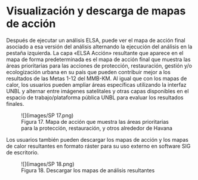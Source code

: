 # Visualización y descarga de mapas de acción  

Después de ejecutar un análisis ELSA, puede ver el mapa de acción final asociado a esa versión del análisis alternando la ejecución del análisis en la pestaña izquierda. La capa «ELSA Acción» resultante que aparece en el mapa de forma predeterminada es el mapa de acción final que muestra las áreas prioritarias para las acciones de protección, restauración, gestión y/o ecologización urbana en su país que pueden contribuir mejor a los resultados de las Metas 1-12 del MMB-KM. Al igual que con los mapas de calor, los usuarios pueden ampliar áreas específicas utilizando la interfaz UNBL y alternar entre imágenes satelitales y otras capas disponibles en el espacio de trabajo/plataforma pública UNBL para evaluar los resultados finales.   

<figure markdown>
![](images/SP 17.png)
<figcaption>Figura 17. Mapa de acción que muestra las áreas prioritarias para la protección, restauración, y otros alrededor de Havana</figcaption>
</figure>

Los usuarios también pueden descargar los mapas de acción y los mapas de calor resultantes en formato ráster para su uso externo en software SIG de escritorio.   

<figure markdown>
![](images/SP 18.png)
<figcaption>Figura 18. Descargar los mapas de análisis resultantes</figcaption>
</figure>

